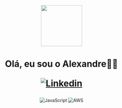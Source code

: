 <div align="center">
  <img height="130" src="https://zatch-rpg-hbc.weebly.com/uploads/2/2/8/6/22863494/5809487_orig.gif"  />
</div>

###

<div align="center">
  </a>

  </a>
</div>

###

<h1 align="center">Olá, eu sou o Alexandre👋🏽

[![Linkedin](https://img.shields.io/badge/LinkedIn-0077B5?style=for-the-badge&logo=linkedin&logoColor=white
)](https://www.linkedin.com/in/alexandreols/)
  <a 
    ></h1>

<div align="center">

![JavaScript](https://img.shields.io/badge/javascript-%23323330.svg?style=for-the-badge&logo=javascript&logoColor=%23F7DF1E)
![AWS](https://img.shields.io/badge/AWS-%23FF9900.svg?style=for-the-badge&logo=amazon-aws&logoColor=white)
